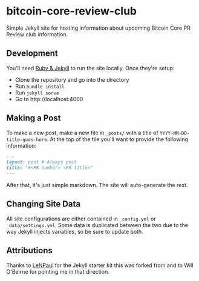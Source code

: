 # bitcoin-core-review-club

Simple Jekyll site for hosting information about upcoming Bitcoin Core PR Review club information.

## Development

You'll need [Ruby & Jekyll](https://jekyllrb.com/docs/installation/) to run the site locally. Once they're setup:

* Clone the repository and go into the directory
* Run `bundle install`
* Run `jekyll serve`
* Go to http://localhost:4000

## Making a Post

To make a new post, make a new file in `_posts/` with a title of `YYYY-MM-DD-title-goes-here`. At the top of the file you'll want to provide the following information:

```md
---
layout: post # Always post
title: "#<PR number> <PR title>"
---
```

After that, it's just simple markdown. The site will auto-generate the rest.

## Changing Site Data

All site configurations are either contained in `_config.yml` or `_data/settings.yml`. Some data is duplicated between the two due to the way Jekyll injects variables, so be sure to update both.


## Attributions

Thanks to [LeNPaul](https://github.com/LeNPaul/jekyll-starter-kit) for the Jekyll starter kit this was forked from and to Will O'Beirne for pointing me in that direction.
